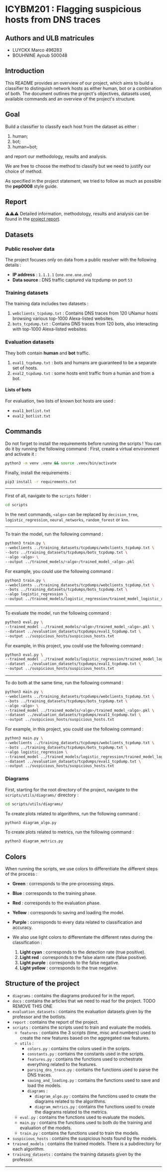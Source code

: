 # ICYBM201 : Flagging suspicious hosts from DNS traces

## Authors and ULB matricules
- LUYCKX Marco 496283
- BOUHNINE Ayoub 500048

## Introduction

This README provides an overview of our project, which aims to build a classifier to distinguish network hosts as either human, bot or a combination of both. The document outlines the project's objectives, datasets used, available commands and an overview of the project's structure.


## Goal

Build a classifier to classify each host from the dataset as either : 
1) human; 
2) bot;
3) human+bot; 

and report our methodology, results and analysis.

We are free to choose the method to classify but we need to justify our choice of method.

As specified in the project statement, we tried to follow as much as possible the **pep0008** style guide.

## Report

⚠️⚠️⚠️ Detailed information, methodology, results and analysis can be found in the [project report](report/IDS_ML_LUYCKX_BOUHNINE.pdf).


## Datasets

### Public resolver data

The project focuses only on data from a public resolver with the following details :
- **IP address** : `1.1.1.1` (`one.one.one.one`)
- **Data source** : DNS traffic captured via tcpdump on port `53`

### Training datasets

The training data includes two datasets :
1. `webclients_tcpdump.txt` : Contains DNS traces from 120 UNamur hosts browsing various top-1000 Alexa-listed websites.
2. `bots_tcpdump.txt` : Contains DNS traces from 120 bots, also interacting with top-1000 Alexa-listed websites.

### Evaluation datasets

They both contain **human** and **bot** traffic.

1. `eval1_tcpdump.txt` : bots and humans are guaranteed to be a separate set of hosts. 
2. `eval2_tcpdump.txt` : some hosts emit traffic from a human and from a bot.

#### Lists of bots

For evaluation, two lists of known bot hosts are used :
- `eval1_botlist.txt`
- `eval2_botlist.txt`

## Commands

Do not forget to install the requirements before running the scripts ! You can do it by running the following command :
First, create a virtual environment and activate it :

```bash
python3 -m venv .venv && source .venv/bin/activate
```

Finally, install the requirements :
```bash
pip3 install -r requirements.txt
```
--- 

First of all, navigate to the `scripts` folder :

```bash 
cd scripts
```

In the next commands, `<algo>` can be replaced by `decision_tree`, `logistic_regression`, `neural_networks`, `random_forest` or `knn`. 

---
To train the model, run the following command :

```bash
python3 train.py \
--webclients ../training_datasets/tcpdumps/webclients_tcpdump.txt \
--bots ../training_datasets/tcpdumps/bots_tcpdump.txt \
--algo <algo> \
--output ../trained_models/<algo>/trained_model_<algo>.pkl
```

For example, you could use the following command :

```bash
python3 train.py \
--webclients ../training_datasets/tcpdumps/webclients_tcpdump.txt \
--bots ../training_datasets/tcpdumps/bots_tcpdump.txt \
--algo logistic_regression \
--output ../trained_models/logistic_regression/trained_model_logistic_regression.pkl
```

---

To evaluate the model, run the following command :

```bash
python3 eval.py \
--trained_model ../trained_models/<algo>/trained_model_<algo>.pkl \
--dataset ../evaluation_datasets/tcpdumps/eval1_tcpdump.txt \
--output ../suspicious_hosts/suspicious_hosts.txt
```

For example, in this project, you could use the following command :

```bash
python3 eval.py \
--trained_model ../trained_models/logistic_regression/trained_model_logistic_regression.pkl \
--dataset ../evaluation_datasets/tcpdumps/eval1_tcpdump.txt \
--output ../suspicious_hosts/suspicious_hosts.txt
```

---

To do both at the same time, run the following command :

```bash
python3 main.py \
--webclients ../training_datasets/tcpdumps/webclients_tcpdump.txt \
--bots ../training_datasets/tcpdumps/bots_tcpdump.txt \
--algo <algo> \
--trained_model ../trained_models/<algo>/trained_model_<algo>.pkl \
--dataset ../evaluation_datasets/tcpdumps/eval1_tcpdump.txt \
--output ../suspicious_hosts/suspicious_hosts.txt 
```

For example, in this project, you could use the following command :

```bash
python3 main.py \
--webclients ../training_datasets/tcpdumps/webclients_tcpdump.txt \
--bots ../training_datasets/tcpdumps/bots_tcpdump.txt \
--algo logistic_regression \
--trained_model ../trained_models/logistic_regression/trained_model_logistic_regression.pkl \
--dataset ../evaluation_datasets/tcpdumps/eval1_tcpdump.txt \
--output ../suspicious_hosts/suspicious_hosts.txt 
```

### Diagrams

First, starting for the root directory of the project, navigate to the `scripts/utils/diagrams/` directory :

```bash
cd scripts/utils/diagrams/
```

To create plots related to algorithms, run the following command :

```bash
python3 diagram_algo.py
```

To create plots related to metrics, run the following command :

```bash
python3 diagram_metrics.py
```



## Colors

When running the scripts, we use colors to differentiate the different steps of the process :
- **Green** : corresponds to the pre-processing steps.
- **Blue** : corresponds to the training phase.
- **Red** : corresponds to the evaluation phase.
- **Yellow** : corresponds to saving and loading the model.
- **Purple** : corresponds to every data related to classification and accuracy. 

- We also use light colors to differentiate the different rates during the classification :
    1. **Light cyan** : corresponds to the detection rate (true positive).
    2. **Light red** : corresponds to the false alarm rate (false positive).
    3. **Light purple** : corresponds to the false negative.
    4. **Light yellow** : corresponds to the true negative.


## Structure of the project

- `diagrams` : contains the diagrams produced for in the report.
- `docs` : contains the articles that we need to read for the project. TODO REMOVE THIS ONE
- `evaluation_datasets` : contains the evaluation datasets given by the professor and the botlists.
- `report` : contains the report of the project.
- `scripts` : contains the scripts used to train and evaluate the models.
  - `features` : contains the 3 scripts (time, misc and numbers) used to create the new features based on the aggregated raw features.
  - `utils` : 
    - `colors.py` : contains the colors used in the scripts.
    - `constants.py` : contains the constants used in the scripts.
    - `features.py` : contains the functions used to orchestrate everything related to the features.
    - `parsing_dns_trace.py` : contains the functions used to parse the DNS traces.
    - `saving_and_loading.py` : contains the functions used to save and load the models.
    - `diagrams` :
      - `diagram_algo.py` : contains the functions used to create the diagrams related to the algorithms.
      - `diagram_metrics.py` : contains the functions used to create the diagrams related to the metrics.   
  - `eval.py` : contains the functions used to evaluate the models.
  - `main.py` : contains the functions used to both do the training and evaluation of the models.
  - `train.py` : contains the functions used to train the models.
- `suspicious_hosts` : contains the suspicious hosts found by the models.
- `trained_models` : contains the trained models. There is a subdirectory for each algorithm.
- `training_datasets` : contains the training datasets given by the professor.

---


